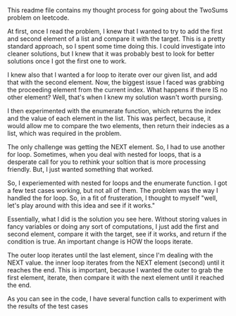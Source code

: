 This readme file contains my thought process for going about the TwoSums problem on leetcode.

At first, once I read the problem, I knew that I wanted to try to add the first and second element of a list and compare it with the target.
This is a pretty standard approach, so I spent some time doing this. I could investigate into cleaner solutions, but I knew that it was probably best
to look for better solutions once I got the first one to work.

I knew also that I wanted a for loop to iterate over our given list, and add that with the second element. Now, the biggest issue I faced was 
grabbing the proceeding element from the current index. What happens if there IS no other element? Well, that's when I knew my solution wasn't worth pursing.

I then experimented with the enumerate function, which returns the index and the value of each element in the list. This was perfect, because,
it would allow me to compare the two elements, then return their indecies as a list, which was required in the problem.

The only challenge was getting the NEXT element. So, I had to use another for loop. Sometimes, when you deal with nested for loops, that is a desperate
call for you to rethink your soltion that is more processing friendly. But, I just wanted something that worked.

So, I experiemented with nested for loops and the enumerate function. I got a few test cases working, but not all of them. The problem
was the way I handled the for loop. So, in a fit of frusteration, I thought to myself "well, let's play around with this idea and see if it works."

Essentially, what I did is the solution you see here. Without storing values in fancy variables or doing any sort of computations, I just add the first
and second element, compare it with the target, see if it works, and return if the condition is true. An important change is HOW the loops iterate.

The outer loop iterates until the last element, since I'm dealing with the NEXT value. the inner loop iterates from the NEXT element (second)
until it reaches the end. This is important, because I wanted the outer to grab the first element, iterate, then compare it with the next element until
it reached the end.

As you can see in the code, I have several function calls to experiment with the results of the test cases

